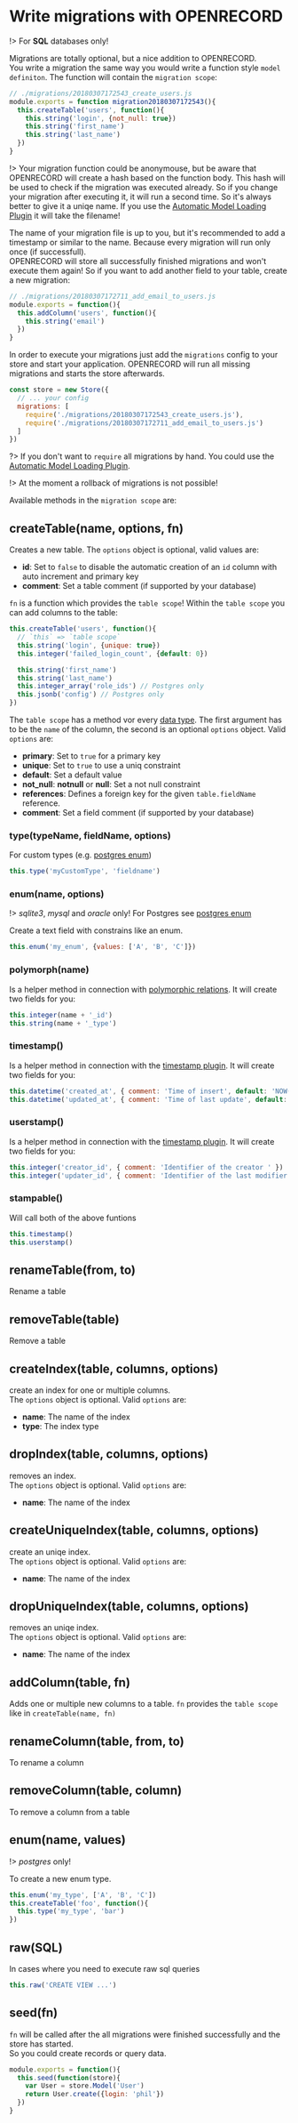 # Write migrations with OPENRECORD
!> For **SQL** databases only!

Migrations are totally optional, but a nice addition to OPENRECORD.  
You write a migration the same way you would write a function style `model definiton`. The function will contain the `migration scope`:

```js
// ./migrations/20180307172543_create_users.js
module.exports = function migration20180307172543(){
  this.createTable('users', function(){
    this.string('login', {not_null: true})
    this.string('first_name')
    this.string('last_name')
  })
}
```

!> Your migration function could be anonymouse, but be aware that OPENRECORD will create a hash based on the function body. This hash will be used to check if the migration was executed already. So if you change your migration after executing it, it will run a second time. So it's always better to give it a uniqe name. If you use the [Automatic Model Loading Plugin](./plugins.md#automatic-model-loading) it will take the filename!

The name of your migration file is up to you, but it's recommended to add a timestamp or similar to the name. Because every migration will run only once (if successfull).  
OPENRECORD will store all successfully finished migrations and won't execute them again! So if you want to add another field to your table, create a new migration:

```js
// ./migrations/20180307172711_add_email_to_users.js
module.exports = function(){
  this.addColumn('users', function(){
    this.string('email')
  })
}
```

In order to execute your migrations just add the `migrations` config to your store and start your application. OPENRECORD will run all missing migrations and starts the store afterwards.

```js
const store = new Store({
  // ... your config
  migrations: [
    require('./migrations/20180307172543_create_users.js'),
    require('./migrations/20180307172711_add_email_to_users.js')
  ]
})
```

?> If you don't want to `require` all migrations by hand. You could use the [Automatic Model Loading Plugin](./plugins.md#automatic-model-loading).

!> At the moment a rollback of migrations is not possible!

Available methods in the `migration scope` are:

## createTable(name, options, fn)

Creates a new table. The `options` object is optional, valid values are: 
* **id**: Set to `false` to disable the automatic creation of an `id` column with auto increment and primary key
* **comment**: Set a table comment (if supported by your database)

`fn` is a function which provides the `table scope`!
Within the `table scope` you can add columns to the table:

```js
this.createTable('users', function(){
  // `this` => `table scope`
  this.string('login', {unique: true})
  this.integer('failed_login_count', {default: 0})

  this.string('first_name')
  this.string('last_name')
  this.integer_array('role_ids') // Postgres only
  this.jsonb('config') // Postgres only
})
```

The `table scope` has a method vor every [data type](./definition.md#attributename-type-options). The first argument has to be the `name` of the column, the second is an optional `options` object. Valid `options` are:
* **primary**: Set to `true` for a primary key
* **unique**: Set to `true` to use a uniq constraint
* **default**: Set a default value
* **not_null**: **notnull** or **null**: Set a not null constraint
* **references**: Defines a foreign key for the given `table.fieldName` reference.
* **comment**: Set a field comment (if supported by your database)

### type(typeName, fieldName, options)

For custom types (e.g. [postgres enum](#enum))
```js
this.type('myCustomType', 'fieldname')
```

### enum(name, options)

!> *sqlite3*, *mysql* and *oracle* only! For Postgres see [postgres enum](#enum)  

Create a text field with constrains like an enum.
```js
this.enum('my_enum', {values: ['A', 'B', 'C']})
```

### polymorph(name)

Is a helper method in connection with [polymorphic relations](./definition.md#relations). It will create two fields for you:
```js
this.integer(name + '_id')
this.string(name + '_type')
```

### timestamp()

Is a helper method in connection with the [timestamp plugin](./plugins.md#stampable). It will create two fields for you:
```js
this.datetime('created_at', { comment: 'Time of insert', default: 'NOW()' })
this.datetime('updated_at', { comment: 'Time of last update', default: 'NOW()' })
```

### userstamp()

Is a helper method in connection with the [timestamp plugin](./plugins.md#stampable). It will create two fields for you:
```js
this.integer('creator_id', { comment: 'Identifier of the creator ' })
this.integer('updater_id', { comment: 'Identifier of the last modifier' })
```

### stampable()

Will call both of the above funtions
```js
this.timestamp()
this.userstamp()
```

## renameTable(from, to)

Rename a table

## removeTable(table)

Remove a table

## createIndex(table, columns, options)

create an index for one or multiple columns.  
The `options` object is optional. Valid `options` are:
* **name**: The name of the index
* **type**: The index type

## dropIndex(table, columns, options)

removes an index.  
The `options` object is optional. Valid `options` are:
* **name**: The name of the index

## createUniqueIndex(table, columns, options)

create an uniqe index.  
The `options` object is optional. Valid `options` are:
* **name**: The name of the index

## dropUniqueIndex(table, columns, options)

removes an uniqe index.  
The `options` object is optional. Valid `options` are:
* **name**: The name of the index

## addColumn(table, fn)

Adds one or multiple new columns to a table. `fn` provides the `table scope` like in `createTable(name, fn)`

## renameColumn(table, from, to)

To rename a column

## removeColumn(table, column)

To remove a column from a table

## enum(name, values)

!> *postgres* only!  

To create a new enum type.

```js
this.enum('my_type', ['A', 'B', 'C'])
this.createTable('foo', function(){
  this.type('my_type', 'bar')
})
```

## raw(SQL)

In cases where you need to execute raw sql queries

```js
this.raw('CREATE VIEW ...')
```

## seed(fn)

`fn` will be called after the all migrations were finished successfully and the store has started.  
So you could create records or query data.

```js
module.exports = function(){
  this.seed(function(store){
    var User = store.Model('User')
    return User.create({login: 'phil'})
  })
}
```
